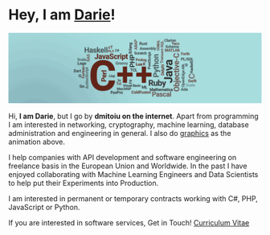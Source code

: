 # Hey, I am [Darie](https://www.linkedin.com/in/dmitoiu)!

![](Docs/88445674fd944fd1db76140e2e989887.gif)

Hi, **I am Darie**, but I go by **dmitoiu on the internet**. Apart from programming I am interested in networking, cryptography, machine learning, database administration and engineering in general. 
I also do [graphics](https://dmitoiu.com) as the animation above.

I help companies with API development and software engineering on freelance basis in the European Union and Worldwide. In the past I have enjoyed collaborating with Machine Learning Engineers and Data Scientists to help put their Experiments into Production.

I am interested in permanent or temporary contracts working with C#, PHP, JavaScript or Python.

If you are interested in software services, Get in Touch! [Curriculum Vitae](https://github.com/dmitoiu/Curriculum-Vitae/blob/master/Darie-Dragos_Mitoiu_Resume.pdf)
